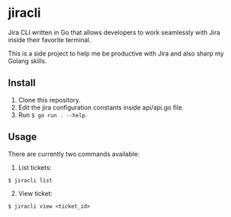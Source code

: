 # jiracli

Jira CLI written in Go that allows developers to work seamlessly with Jira inside their favorite terminal.

This is a side project to help me be productive with Jira and also sharp my Golang skills.

## Install

1. Clone this repository.
2. Edit the jira configuration constants inside api/api.go file.
3. Run `$ go run . --help`.

## Usage

There are currently two commands available:

1. List tickets:
```
$ jiracli list
```

2. View ticket:
```
$ jiracli view <ticket_id>
```
